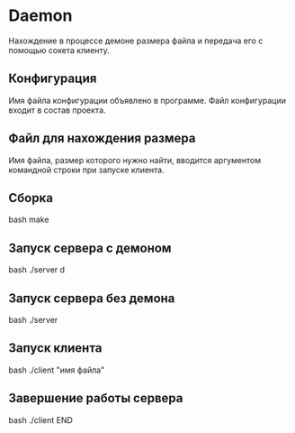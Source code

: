 # Daemon

Нахождение в процессе демоне размера файла и передача его с помощью сокета клиенту.

## Конфигурация

Имя файла конфигурации объявлено в программе. Файл конфигурации входит в состав проекта.

## Файл для нахождения размера

Имя файла, размер которого нужно найти, вводится аргументом командной строки при запуске клиента.

## Сборка

bash make

## Запуск сервера с демоном

bash ./server d

## Запуск сервера без демона

bash ./server

## Запуск клиента

bash ./client "имя файла"

## Завершение работы сервера

bash ./client END
